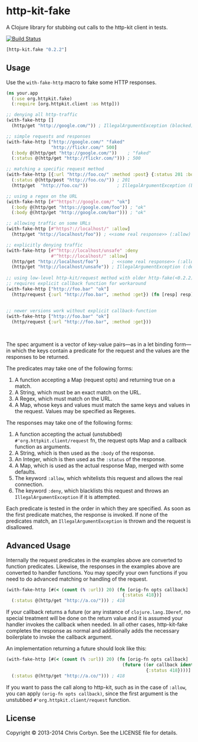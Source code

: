 # http-kit-fake

A Clojure library for stubbing out calls to the http-kit client in tests.

[![Build Status](https://secure.travis-ci.org/d11wtq/http-kit-fake.png?branch=master)](http://travis-ci.org/d11wtq/http-kit-fake)

``` clojure
[http-kit.fake "0.2.2"]
```

## Usage

Use the `with-fake-http` macro to fake some HTTP responses.

``` clojure
(ns your.app
  (:use org.httpkit.fake)
  (:require [org.httpkit.client :as http]))

;; denying all http-traffic
(with-fake-http []
  (http/get "http://google.com/")) ; IllegalArgumentException (blocked)

;; simple requests and responses
(with-fake-http ["http://google.com/" "faked"
                 "http://flickr.com/" 500]
  (:body @(http/get "http://google.com/"))    ; "faked"
  (:status @(http/get "http://flickr.com/"))) ; 500

;; matching a specific request method
(with-fake-http [{:url "http://foo.co/" :method :post} {:status 201 :body "ok"}]
  (:status @(http/post "http://foo.co/")) ; 201
  (http/get  "http://foo.co/"))           ; IllegalArgumentException (blocked)

;; using a regex on the URL
(with-fake-http [#"^https?://google.com/" "ok"]
  (:body @(http/get "https://google.com/foo")) ; "ok"
  (:body @(http/get "http://google.com/bar"))) ; "ok"

;; allowing traffic on some URLs
(with-fake-http [#"https?://localhost/" :allow]
  (http/get "http://localhost/foo")) ; <<some real response>> (:allow)

;; explicitly denying traffic
(with-fake-http [#"^http://localhost/unsafe" :deny
                 #"^http://localhost/" :allow]
  (http/get "http://localhost/foo")     ; <<some real response>> (:allow)
  (http/get "http://localhost/unsafe")) ; IllegalArgumentException (:deny)
  
;; using low-level http-kit/request method with older http-fake(<0.2.2)
;; requires explicit callback function for workaround
(with-fake-http ["http://foo.bar" "ok"]
  (http/request {:url "http://foo.bar", :method :get}) (fn [resp] resp))
	
	
;; newer versions work without explicit callback-function
(with-fake-http ["http://foo.bar" "ok"]
  (http/request {:url "http://foo.bar", :method :get}))
	
	
```

The spec argument is a vector of key-value pairs—as in a let binding form—in
which the keys contain a predicate for the request and the values are the
responses to be returned.

The predicates may take one of the following forms:

  1. A function accepting a Map (request opts) and returning true on a match.
  2. A String, which must be an exact match on the URL.
  3. A Regex, which must match on the URL.
  4. A Map, whose keys and values must match the same keys and values in the
     request. Values may be specified as Regexes.

The responses may take one of the following forms:

  1. A function accepting the actual (unstubbed) `#'org.httpkit.client/request`
     fn, the request opts Map and a callback function as arguments.
  2. A String, which is then used as the `:body` of the response.
  3. An Integer, which is then used as the `:status` of the response.
  4. A Map, which is used as the actual response Map, merged with some
     defaults.
  5. The keyword `:allow`, which whitelists this request and allows the real
     connection.
  6. The keyword `:deny`, which blacklists this request and throws an
     `IllegalArgumentException` if it is attempted.

Each predicate is tested in the order in which they are specified. As soon as
the first predicate matches, the response is invoked. If none of the
predicates match, an `IllegalArgumentException` is thrown and the request is
disallowed.

## Advanced Usage

Internally the request predicates in the examples above are converted to
function predicates. Likewise, the responses in the examples above are
converted to handler functions. You may specify your own functions if you need
to do advanced matching or handling of the request.

``` clojure
(with-fake-http [#(< (count (% :url)) 20) (fn [orig-fn opts callback]
                                            {:status 418})]
  (:status @(http/get "http://a.co/"))) ; 418
```

If your callback returns a future (or any instance of `clojure.lang.IDeref`, no
special treatment will be done on the return value and it is assumed your
handler invokes the callback when needed. In all other cases, http-kit-fake
completes the response as normal and additionally adds the necessary
boilerplate to invoke the callback argument.

An implementation returning a future should look like this:

``` clojure
(with-fake-http [#(< (count (% :url)) 20) (fn [orig-fn opts callback]
                                            (future ((or callback identity)
                                                     {:status 418})))]
  (:status @(http/get "http://a.co/"))) ; 418
```

If you want to pass the call along to http-kit, such as in the case of
`:allow`, you can apply `(orig-fn opts callback)`, since the first argument is
the unstubbed `#'org.httpkit.client/request` function.

## License

Copyright © 2013-2014 Chris Corbyn. See the LICENSE file for details.
